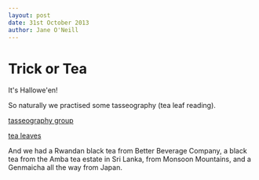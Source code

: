 ```yaml
---
layout: post
date: 31st October 2013
author: Jane O'Neill
---
```


# Trick or Tea

It's Hallowe'en!

So naturally we practised some tasseography (tea leaf reading).

[tasseography group](/img/tasseography2.jpg)

[tea leaves](/img/tasseography.jpg)

And we had a Rwandan black tea from Better Beverage Company, a black tea from the Amba tea estate in Sri Lanka, from Monsoon Mountains, and a Genmaicha all the way from Japan.